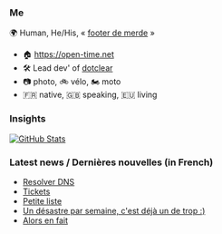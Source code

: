 ### Me

🌍 Human, He/His, « [footer de merde](https://open-time.net/post/2013/07/17/La-veritable-histoire-du-Footer-de-merde-) » 
* 🏠 https://open-time.net 
* 🛠️ Lead dev' of [dotclear](https://git.dotclear.org/dev/dotclear)
* 📷 photo, 🚲 vélo, 🏍️ moto 
* 🇫🇷 native, 🇬🇧 speaking, 🇪🇺 living

### Insights

[![GitHub Stats](https://github-readme-stats-sigma-five.vercel.app/api?username=franck-paul)](https://github.com/franck-paul)

### Latest news / Dernières nouvelles (in French)

<!-- BLOG-POST-LIST:START -->
- [Resolver DNS](https://open-time.net/post/2025/07/28/Resolver-DNS)
- [Tickets](https://open-time.net/post/2025/07/27/Tickets)
- [Petite liste](https://open-time.net/post/2025/07/26/Petite-liste)
- [Un désastre par semaine, c&#39;est déjà un de trop :&rpar;](https://open-time.net/post/2025/07/25/Un-desastre-par-semaine-c-est-deja-un-de-trop-%3A)
- [Alors en fait](https://open-time.net/post/2025/07/24/Alors-en-fait)
<!-- BLOG-POST-LIST:END -->
